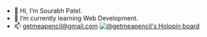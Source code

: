 - 👋 Hi, I’m Sourabh Patel.
- 🌱 I’m currently learning Web Development.
- 📫 getmeapencil@gmail.com
[![@getmeapencil's Holopin board](https://holopin.me/getmeapencil)](https://holopin.io/@getmeapencil)
